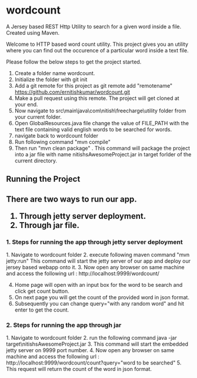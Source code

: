 # wordcount
A Jersey based REST Http Utility to search for a given word inside a file. Created using Maven.

Welcome to HTTP based word count utility. This project gives you an utility where you can find out the occurence of a particular
word inside a text file.

Please follow the below steps to get the project started.

1. Create a folder name wordcount.
2. Initialize the folder with git init
3. Add a git remote for this project as git remote add "remotename" https://github.com/ernitishkumar/wordcount.git
4. Make a pull request using this remote. The project will get cloned at your end.
5. Now navigate to src\main\java\com\nitish\freecharge\utility folder from your current folder.
6. Open GlobalResources.java file change the value of FILE_PATH with the text file containing valid english words to be searched for words.
7. navigate back to wordcount folder
8. Run following command "mvn compile"
9. Then run "mvn clean package" . This command will package the project into a jar file with name nitishsAwesomeProject.jar
   in target forlder of the current directory.

<h2> Running the Project <h2>

There are two ways to run our app. 

1. Through jetty server deployment.
2. Through jar file.

<h3>1. Steps for running the app through jetty server deployment </h3>
1. Navigate to wordcount folder
2. execute following maven command "mvn jetty:run"
   This command will start the jetty server of our app and deploy our jersey based webapp onto it.
3. Now open any browser on same machine and access the following url : http://localhost:9999/wordcount/

4. Home page will open with an input box for the word to be search and click get count button. 
5. On next page you will get the count of the provided word in json format.
6. Subsequently you can change query="with any random word" and hit enter to get the count.

<h3>2. Steps for running the app through jar</h3>
1. Navigate to wordcount folder
2. run the following command java -jar target\nitishsAwesomeProject.jar
3. This command will start the embedded jetty server on 9999 port number.
4. Now open any browser on same machine and access the following url : http://localhost:9999/wordcount/count?query="word to be searched"
5. This request will return the count of the word in json format.





